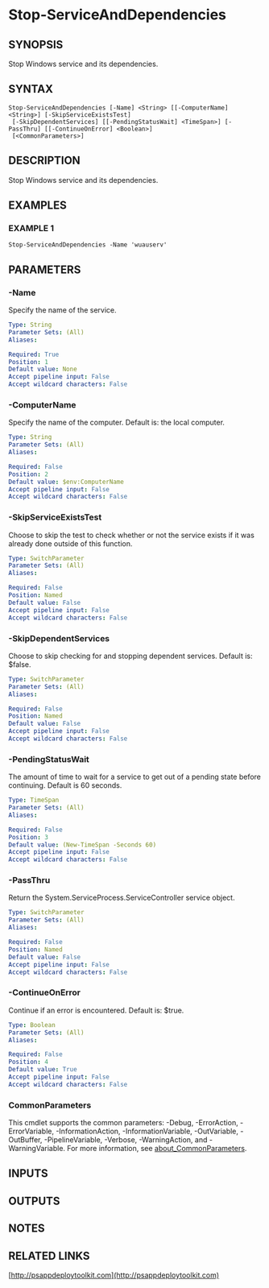 ﻿---
external help file: PSAppDeployToolkit-help.xml
Module Name: PSAppDeployToolkit
online version: http://psappdeploytoolkit.com
schema: 2.0.0
---

# Stop-ServiceAndDependencies

## SYNOPSIS
Stop Windows service and its dependencies.

## SYNTAX

```
Stop-ServiceAndDependencies [-Name] <String> [[-ComputerName] <String>] [-SkipServiceExistsTest]
 [-SkipDependentServices] [[-PendingStatusWait] <TimeSpan>] [-PassThru] [[-ContinueOnError] <Boolean>]
 [<CommonParameters>]
```

## DESCRIPTION
Stop Windows service and its dependencies.

## EXAMPLES

### EXAMPLE 1
```
Stop-ServiceAndDependencies -Name 'wuauserv'
```

## PARAMETERS

### -Name
Specify the name of the service.

```yaml
Type: String
Parameter Sets: (All)
Aliases:

Required: True
Position: 1
Default value: None
Accept pipeline input: False
Accept wildcard characters: False
```

### -ComputerName
Specify the name of the computer.
Default is: the local computer.

```yaml
Type: String
Parameter Sets: (All)
Aliases:

Required: False
Position: 2
Default value: $env:ComputerName
Accept pipeline input: False
Accept wildcard characters: False
```

### -SkipServiceExistsTest
Choose to skip the test to check whether or not the service exists if it was already done outside of this function.

```yaml
Type: SwitchParameter
Parameter Sets: (All)
Aliases:

Required: False
Position: Named
Default value: False
Accept pipeline input: False
Accept wildcard characters: False
```

### -SkipDependentServices
Choose to skip checking for and stopping dependent services.
Default is: $false.

```yaml
Type: SwitchParameter
Parameter Sets: (All)
Aliases:

Required: False
Position: Named
Default value: False
Accept pipeline input: False
Accept wildcard characters: False
```

### -PendingStatusWait
The amount of time to wait for a service to get out of a pending state before continuing.
Default is 60 seconds.

```yaml
Type: TimeSpan
Parameter Sets: (All)
Aliases:

Required: False
Position: 3
Default value: (New-TimeSpan -Seconds 60)
Accept pipeline input: False
Accept wildcard characters: False
```

### -PassThru
Return the System.ServiceProcess.ServiceController service object.

```yaml
Type: SwitchParameter
Parameter Sets: (All)
Aliases:

Required: False
Position: Named
Default value: False
Accept pipeline input: False
Accept wildcard characters: False
```

### -ContinueOnError
Continue if an error is encountered.
Default is: $true.

```yaml
Type: Boolean
Parameter Sets: (All)
Aliases:

Required: False
Position: 4
Default value: True
Accept pipeline input: False
Accept wildcard characters: False
```

### CommonParameters
This cmdlet supports the common parameters: -Debug, -ErrorAction, -ErrorVariable, -InformationAction, -InformationVariable, -OutVariable, -OutBuffer, -PipelineVariable, -Verbose, -WarningAction, and -WarningVariable. For more information, see [about_CommonParameters](http://go.microsoft.com/fwlink/?LinkID=113216).

## INPUTS

## OUTPUTS

## NOTES

## RELATED LINKS

[http://psappdeploytoolkit.com](http://psappdeploytoolkit.com)

